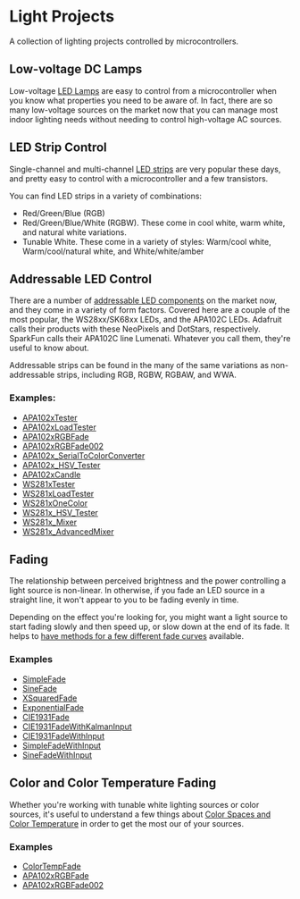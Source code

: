 # Light Projects

A collection of lighting projects controlled by microcontrollers.

## Low-voltage DC Lamps 

Low-voltage [LED Lamps](led-lamps.md) are easy to control from a microcontroller when you know what properties you need to be aware of. In fact, there are so many low-voltage sources on the market now that you can manage most indoor lighting needs without needing to control high-voltage AC sources.

## LED Strip Control
Single-channel and multi-channel [LED strips](led-strips.md) are very popular these days, and pretty easy to control with a microcontroller and a few transistors. 

You can find LED strips in a variety of combinations:
* Red/Green/Blue (RGB)
* Red/Green/Blue/White (RGBW). These come in cool white, warm white, and natural white variations.
* Tunable White. These come in a variety of styles: Warm/cool white, Warm/cool/natural white, and White/white/amber

## Addressable LED Control
There are a number of [addressable LED components](addressable-leds.md) on the market now, and they come in a variety of form factors. Covered here are a couple of the most popular, the WS28xx/SK68xx LEDs, and the APA102C LEDs. Adafruit calls their products with these NeoPixels and DotStars, respectively. SparkFun calls their APA102C line Lumenati. Whatever you call them, they're useful to know about. 

Addressable strips can be found in the many of the same variations as non-addressable strips, including RGB, RGBW, RGBAW, and WWA.

### Examples:
* [APA102xTester](https://github.com/tigoe/LightProjects/tree/master/APA102x/APA102xTester)
* [APA102xLoadTester](https://github.com/tigoe/LightProjects/tree/master/APA102x/APA102xLoadTester)
* [APA102xRGBFade](https://github.com/tigoe/LightProjects/tree/master/APA102x/APA102xRGBFade)
* [APA102xRGBFade002](https://github.com/tigoe/LightProjects/tree/master/APA102x/APA102xRGBFade002)
* [APA102x_SerialToColorConverter](https://github.com/tigoe/LightProjects/tree/master/APA102x/APA102x_SerialToColorConverter)
* [APA102x_HSV_Tester](https://github.com/tigoe/LightProjects/tree/master/APA102x/APA102x_HSV_Tester)
* [APA102xCandle](https://github.com/tigoe/LightProjects/tree/master/Candles/APA102xCandle)
* [WS281xTester](https://github.com/tigoe/LightProjects/tree/master/WS281x/WS281xTester)
* [WS281xLoadTester](https://github.com/tigoe/LightProjects/tree/master/WS281x/WS281xLoadTester)
* [WS281xOneColor](https://github.com/tigoe/LightProjects/tree/master/WS281x/WS281xOneColor)
* [WS281x_HSV_Tester](https://github.com/tigoe/LightProjects/tree/master/WS281x/WS281x_HSV_Tester)
* [WS281x_Mixer](https://github.com/tigoe/LightProjects/tree/master/WS281x/WS281x_Mixer)
* [WS281x_AdvancedMixer](https://github.com/tigoe/LightProjects/tree/master/WS281x/WS281x_AdvancedMixer)

## Fading
The relationship between perceived brightness and the power controlling a light source is non-linear. In otherwise, if you fade an LED source in a straight line, it won't appear to you to be fading evenly in time. 

Depending on the effect you're looking for, you might want a light source to start fading slowly and then speed up, or slow down at the end of its fade. It helps to [have methods for a few different fade curves](fading.md) available. 

### Examples
* [SimpleFade](https://github.com/tigoe/LightProjects/tree/master/FadeCurves/SimpleFade)
* [SineFade](https://github.com/tigoe/LightProjects/tree/master/FadeCurves/SineFade)
* [XSquaredFade](https://github.com/tigoe/LightProjects/tree/master/FadeCurves/XSquaredFade)
* [ExponentialFade](https://github.com/tigoe/LightProjects/tree/master/FadeCurves/ExponentialFade)
* [CIE1931Fade](https://github.com/tigoe/LightProjects/tree/master/FadeCurves/CIE1931Fade)
* [CIE1931FadeWithKalmanInput](https://github.com/tigoe/LightProjects/tree/master/FadeCurves/CIE1931FadeWithKalmanInput)
* [CIE1931FadeWithInput](https://github.com/tigoe/LightProjects/tree/master/FadeCurves/CIE1931FadeWithInput)
* [SimpleFadeWithInput](https://github.com/tigoe/LightProjects/tree/master/FadeCurves/SimpleFadeWithInput)
* [SineFadeWithInput](https://github.com/tigoe/LightProjects/tree/master/FadeCurves/SineFadeWithInput)

## Color and Color Temperature Fading
 
 Whether you're working with tunable white lighting sources or color sources, it's useful to understand a few things about
[Color Spaces and Color Temperature](color-spaces-color-temp.md) in order to get the most our of your sources.

### Examples
* [ColorTempFade](https://github.com/tigoe/LightProjects/tree/master/ColorTempFade/)
* [APA102xRGBFade](https://github.com/tigoe/LightProjects/tree/master/APA102x/APA102xRGBFade)
* [APA102xRGBFade002](https://github.com/tigoe/LightProjects/tree/master/APA102x/APA102xRGBFade002)


